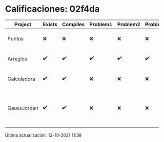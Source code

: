 # Calificaciones: 02f4da
|Project|Exists|Compiles|Problem1|Problem2|Problem3|Extra|CommitHash|CommitDate|CheckDate|Comments|DueDate|Grade|
|-|-|-|-|-|-|-|-|-|-|-|-|-|
|Puntos|❌|❌|❌|❌|❌|❌|NA|NA|12-10-2021 11:39:30|No se encontró el archivo en PracticasComputacionI/Puntos/Punto.cpp|15-10-2021 21:00:00|5.0|
|Arreglos|✔️|✔️|✔️|✔️|✔️|✔️|164ec99ded8d655a7ddcaef41a6d077260121ee0|24-09-2021 20:05:47|24-09-2021 20:34:11|nan|24-09-2021 21:00:00|10.0|
|Calculadora|✔️|✔️|❌|❌|❌|✔️|4ce180f6cc0337da2f3c2d447e053587a80ce059|17-09-2021 20:45:20|17-09-2021 21:28:03|Revisa la operación suma-No implementaste operaciones con números flotantes-Revisa la operación división|17-09-2021 21:00:00|7.333333333333333|
|GaussJordan|✔️|✔️|❌|❌|❌|❌|a7a1f307e916b746c8de604f551fdbfe653274f7|01-10-2021 20:43:27|01-10-2021 21:04:14|No aplica correctamente el método de Gauss-Jordan-No aplica correctamente el método de Gauss-Jordan-No avisa al usuario que el sistema no tiene solución-No intercambia las filas cuando un pivote es cero|01-10-2021 21:00:00|6.0|

Última actualización: 12-10-2021 11:39